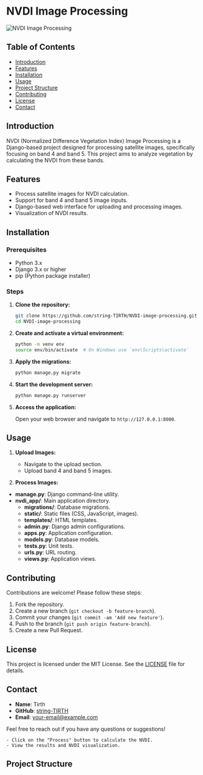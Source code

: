 # NVDI Image Processing

![NVDI Image Processing](https://en.wikipedia.org/wiki/Normalized_difference_vegetation_index)

## Table of Contents

- [Introduction](#introduction)
- [Features](#features)
- [Installation](#installation)
- [Usage](#usage)
- [Project Structure](#project-structure)
- [Contributing](#contributing)
- [License](#license)
- [Contact](#contact)

## Introduction

NVDI (Normalized Difference Vegetation Index) Image Processing is a Django-based project designed for processing satellite images, specifically focusing on band 4 and band 5. This project aims to analyze vegetation by calculating the NVDI from these bands.

## Features

- Process satellite images for NVDI calculation.
- Support for band 4 and band 5 image inputs.
- Django-based web interface for uploading and processing images.
- Visualization of NVDI results.

## Installation

### Prerequisites

- Python 3.x
- Django 3.x or higher
- pip (Python package installer)

### Steps

1. **Clone the repository:**

    ```sh
    git clone https://github.com/string-TIRTH/NVDI-image-processing.git
    cd NVDI-image-processing
    ```

2. **Create and activate a virtual environment:**

    ```sh
    python -m venv env
    source env/bin/activate  # On Windows use `env\Scripts\activate`
    ```

3. **Apply the migrations:**

    ```sh
    python manage.py migrate
    ```

4. **Start the development server:**

    ```sh
    python manage.py runserver
    ```

5. **Access the application:**

    Open your web browser and navigate to `http://127.0.0.1:8000`.

## Usage

1. **Upload Images:**

    - Navigate to the upload section.
    - Upload band 4 and band 5 images.

2. **Process Images:**
- **manage.py**: Django command-line utility.
- **nvdi_app/**: Main application directory.
  - **migrations/**: Database migrations.
  - **static/**: Static files (CSS, JavaScript, images).
  - **templates/**: HTML templates.
  - **admin.py**: Django admin configurations.
  - **apps.py**: Application configuration.
  - **models.py**: Database models.
  - **tests.py**: Unit tests.
  - **urls.py**: URL routing.
  - **views.py**: Application views.

## Contributing

Contributions are welcome! Please follow these steps:

1. Fork the repository.
2. Create a new branch (`git checkout -b feature-branch`).
3. Commit your changes (`git commit -am 'Add new feature'`).
4. Push to the branch (`git push origin feature-branch`).
5. Create a new Pull Request.

## License

This project is licensed under the MIT License. See the [LICENSE](LICENSE) file for details.

## Contact

- **Name**: Tirth
- **GitHub**: [string-TIRTH](https://github.com/string-TIRTH)
- **Email**: your-email@example.com

Feel free to reach out if you have any questions or suggestions!


    - Click on the "Process" button to calculate the NVDI.
    - View the results and NVDI visualization.

## Project Structure


